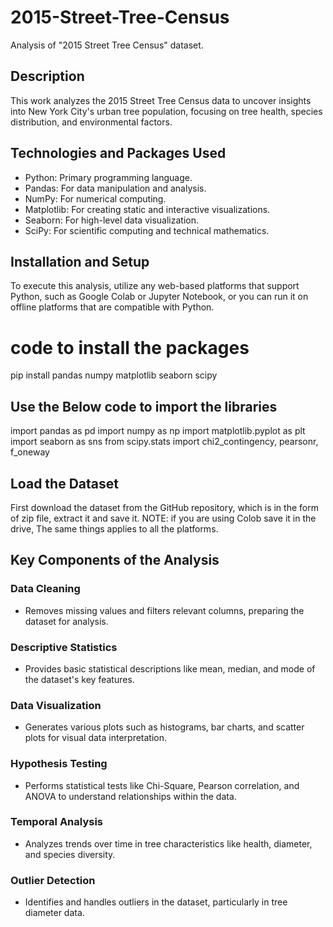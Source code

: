 # 2015-Street-Tree-Census
Analysis of "2015 Street Tree Census" dataset.

## Description
This work analyzes the 2015 Street Tree Census data to uncover insights into New York City's urban tree population, focusing on tree health, species distribution, and environmental factors.

## Technologies and Packages Used
- Python: Primary programming language.  
- Pandas: For data manipulation and analysis. 
- NumPy: For numerical computing.
- Matplotlib: For creating static and interactive visualizations.
- Seaborn: For high-level data visualization.
- SciPy: For scientific computing and technical mathematics.

## Installation and Setup
To execute this analysis, utilize any web-based platforms that support Python, such as Google Colab or Jupyter Notebook, or you can run it on offline platforms that are compatible with Python.

# code to install the packages
pip install pandas numpy matplotlib seaborn scipy

## Use the Below code to import the libraries
import pandas as pd
import numpy as np
import matplotlib.pyplot as plt
import seaborn as sns
from scipy.stats import chi2_contingency, pearsonr, f_oneway

## Load the Dataset
First download the dataset from the GitHub repository, which is in the form of zip file, extract it and save it.
NOTE: if you are using Colob save it in the drive, The same things applies to all the platforms.

## Key Components of the Analysis

### Data Cleaning
- Removes missing values and filters relevant columns, preparing the dataset for analysis.

### Descriptive Statistics
- Provides basic statistical descriptions like mean, median, and mode of the dataset's key features.

### Data Visualization
- Generates various plots such as histograms, bar charts, and scatter plots for visual data interpretation.

### Hypothesis Testing
- Performs statistical tests like Chi-Square, Pearson correlation, and ANOVA to understand relationships within the data.

### Temporal Analysis
- Analyzes trends over time in tree characteristics like health, diameter, and species diversity.

### Outlier Detection
- Identifies and handles outliers in the dataset, particularly in tree diameter data.









